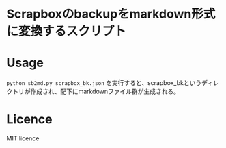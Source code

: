 # Scrapboxのbackupをmarkdown形式に変換するスクリプト

# Usage 
`python sb2md.py scrapbox_bk.json`
を実行すると、scrapbox_bkというディレクトリが作成され、配下にmarkdownファイル群が生成される。

# Licence 
MIT licence
